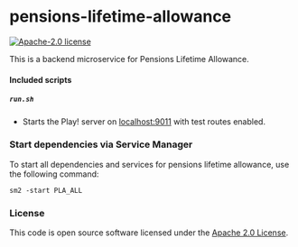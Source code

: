 
# pensions-lifetime-allowance

[![Apache-2.0 license](http://img.shields.io/badge/license-Apache-brightgreen.svg)](http://www.apache.org/licenses/LICENSE-2.0.html)

This is a backend microservice for Pensions Lifetime Allowance.

#### Included scripts

##### `run.sh`

* Starts the Play! server on [localhost:9011](http://localhost:9011) with test routes enabled.

### Start dependencies via Service Manager

To start all dependencies and services for pensions lifetime allowance, use the following command:
```
sm2 -start PLA_ALL
```

### License

This code is open source software licensed under the [Apache 2.0 License]("http://www.apache.org/licenses/LICENSE-2.0.html").